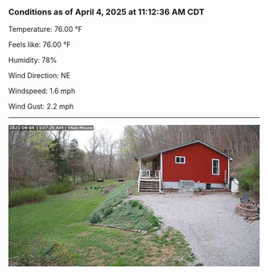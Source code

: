 ### Conditions as of April 4, 2025 at 11:12:36 AM CDT 

Temperature: 76.00 &deg;F

Feels like: 76.00 &deg;F

Humidity: 78%

Wind Direction: NE

Windspeed: 1.6 mph

Wind Gust: 2.2 mph

---

<img src="./images/latest.jpeg"/>

